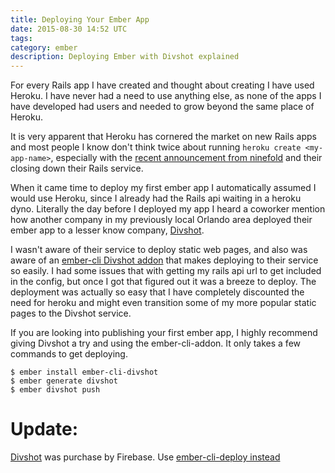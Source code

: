 ```yaml
---
title: Deploying Your Ember App
date: 2015-08-30 14:52 UTC
tags:
category: ember
description: Deploying Ember with Divshot explained
---
```


For every Rails app I have created and thought about creating I have used Heroku. I have never had a need to use anything else, as none of the apps I have developed had users and needed to grow beyond the same place of Heroku.

It is very apparent that Heroku has cornered the market on new Rails apps and most people I know don't think twice about running `heroku create <my-app-name>`, especially with the [recent announcement from ninefold](https://twitter.com/barelyknown/status/568793801487204352) and their closing down their Rails service.

When it came time to deploy my first ember app I automatically assumed I would use Heroku, since I already had the Rails api waiting in a heroku dyno. Literally the day before I deployed my app I heard a coworker mention how another company in my previously local Orlando area deployed their ember app to a lesser know company, [Divshot](https://divshot.com/).

I wasn't aware of their service to deploy static web pages, and also was aware of an [ember-cli Divshot addon](https://github.com/rwjblue/ember-cli-divshot) that makes deploying to their service so easily. I had some issues that with getting my rails api url to get included in the config, but once I got that figured out it was a breeze to deploy. The deployment was actually so easy that I have completely discounted the need for heroku and might even transition some of my more popular static pages to the Divshot service.

If you are looking into publishing your first ember app, I highly
recommend giving Divshot a try and using the ember-cli-addon. It only
takes a few commands to get deploying.

```
$ ember install ember-cli-divshot
$ ember generate divshot
$ ember divshot push
```

# Update:

[Divshot](https://divshot.com/) was purchase by Firebase. Use [ember-cli-deploy instead](https://ember-cli-deploy.github.io/ember-cli-deploy/docs/v0.6.x/quick-start/) 